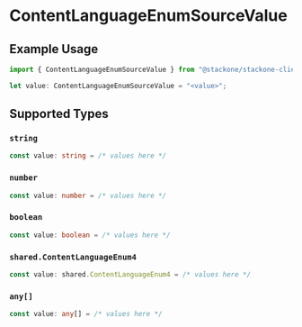 # ContentLanguageEnumSourceValue

## Example Usage

```typescript
import { ContentLanguageEnumSourceValue } from "@stackone/stackone-client-ts/sdk/models/shared";

let value: ContentLanguageEnumSourceValue = "<value>";
```

## Supported Types

### `string`

```typescript
const value: string = /* values here */
```

### `number`

```typescript
const value: number = /* values here */
```

### `boolean`

```typescript
const value: boolean = /* values here */
```

### `shared.ContentLanguageEnum4`

```typescript
const value: shared.ContentLanguageEnum4 = /* values here */
```

### `any[]`

```typescript
const value: any[] = /* values here */
```

